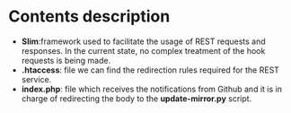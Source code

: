 # Contents description

* **Slim**:framework used to facilitate the usage of REST requests and responses. In the current state, no complex treatment of the hook requests is being made.
* **.htaccess**: file we can find the redirection rules required for the REST service.
* **index.php**: file which receives the notifications from Github and it is in charge of redirecting the body to the **update-mirror.py** script.